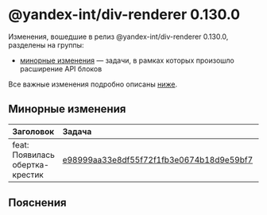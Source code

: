 # @yandex-int/div-renderer 0.130.0

<!-- ЧЕЛОВЕЧЕСКОЕ ВСТУПЛЕНИЕ -->

Изменения, вошедшие в релиз @yandex-int/div-renderer 0.130.0, разделены на группы:

* [минорные изменения](#Минорные-изменения) — задачи, в рамках которых произошло расширение API блоков

Все важные изменения подробно описаны [ниже](#Пояснения).

## Минорные изменения

| Заголовок                       | Задача                                     | PR  |
| :------------------------------ | :----------------------------------------- | :-- |
| feat: Появилась обертка-крестик | [e98999aa33e8df55f72f1fb3e0674b18d9e59bf7] | N/A |

## Пояснения

[e98999aa33e8df55f72f1fb3e0674b18d9e59bf7]: https://a.yandex-team.ru/arc_vcs/commit/e98999aa33e8df55f72f1fb3e0674b18d9e59bf7

